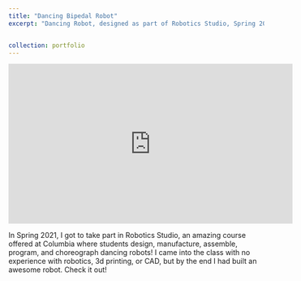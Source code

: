 ```yaml
---
title: "Dancing Bipedal Robot"
excerpt: "Dancing Robot, designed as part of Robotics Studio, Spring 2021.<br/><img src='/images/robot.png'>"


collection: portfolio
---
```


<iframe width="560" height="315" src="https://www.youtube.com/embed/_QVmkpSjZs0" title="YouTube video player" frameborder="0" allow="accelerometer; autoplay; clipboard-write; encrypted-media; gyroscope; picture-in-picture" allowfullscreen></iframe>

In Spring 2021, I got to take part in Robotics Studio, an amazing course offered at Columbia where students design, manufacture, assemble, program, and choreograph dancing robots! I came into the class with no experience with robotics, 3d printing, or CAD, but by the end I had built an awesome robot. Check it out!

